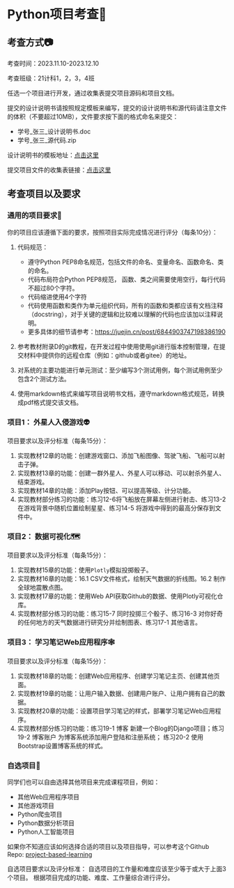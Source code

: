 # Python项目考查🐍

## 考查方式📷

考查时间：2023.11.10-2023.12.10

考查班级：21计科1，2，3，4班

任选一个项目进行开发，通过收集表提交项目源码和项目文档。

提交的设计说明书请按照规定模板来编写，提交的设计说明书和源代码请注意文件的体积（不要超过10MB），文件要求按下面的格式命名来提交：

- 学号_张三_设计说明书.doc
- 学号_张三_源代码.zip

设计说明书的模板地址：[点击这里]()

提交项目文件的收集表链接：[点击这里]()

## 考查项目以及要求

### 通用的项目要求🔑

你的项目应该遵循下面的要求，按照项目实际完成情况进行评分（每条10分）：

1. 代码规范：
    - 遵守Python PEP8命名规范，包括文件的命名、变量命名、函数命名、类的命名。
    - 代码布局符合Python PEP8规范， 函数、类之间需要使用空行，每行代码不超过80个字符。
    - 代码缩进使用4个字符
    - 代码使用函数和类作为单元组织代码，所有的函数和类都应该有文档注释（docstring），对于关键的逻辑和比较难以理解的代码也应该加以注释说明。
    - 更多具体的细节请参考：<https://juejin.cn/post/6844903747198386190>

2. 参考教材附录D的git教程，在开发过程中使用使用git进行版本控制管理，在提交材料中提供你的远程仓库（例如：github或者gitee）的地址。

3. 对系统的主要功能进行单元测试：至少编写3个测试用例，每个测试用例至少包含2个测试方法。

4. 使用markdown格式来编写项目说明书文档，遵守markdown格式规范，转换成pdf格式提交该文档。

### 项目1： 外星人入侵游戏👽

项目要求以及评分标准（每条15分）：

1. 实现教材12章的功能：创建游戏窗口、添加飞船图像、驾驶飞船、飞船可以射击子弹。
2. 实现教材13章的功能：创建一群外星人、外星人可以移动、可以射杀外星人、结束游戏。
3. 实现教材14章的功能：添加Play按钮、可以提高等级、计分功能。
4. 实现教材部分练习的功能：练习12-6将飞船放在屏幕左侧进行射击、练习13-2在游戏背景中随机位置绘制星星、练习14-5 将游戏中得到的最高分保存到文件中。

### 项目2： 数据可视化🗺️

项目要求以及评分标准（每条15分）：

1. 实现教材15章的功能：使用`Plotly`模拟投掷骰子。
2. 实现教材16章的功能：16.1 CSV文件格式，绘制天气数据的折线图。16.2 制作全球地震散点图。
3. 实现教材17章的功能：使用Web API获取Github的数据、使用Plotly可视化仓库。
4. 实现教材部分练习的功能：练习15-7 同时投掷三个骰子、练习16-3 对你好奇的任何地方的天气数据进行研究分并绘制图表、练习17-1 其他语言。

### 项目3： 学习笔记Web应用程序🕸️

项目要求以及评分标准（每条15分）：

1. 实现教材18章的功能：创建Web应用程序、创建学习笔记主页、创建其他页面。
2. 实现教材19章的功能：让用户输入数据、创建用户账户、让用户拥有自己的数据。
3. 实现教材20章的功能：设置项目学习笔记的样式，部署学习笔记Web应用程序。
4. 实现教材部分练习的功能：练习19-1 博客 新建一个Blog的Django项目；练习19-2 博客账户 为博客系统添加用户登陆和注册系统； 练习20-2 使用Bootstrap设置博客系统的样式。

### 自选项目💐

同学们也可以自由选择其他项目来完成课程项目，例如：

- 其他Web应用程序项目
- 其他游戏项目
- Python爬虫项目
- Python数据分析项目
- Python人工智能项目

如果你不知道应该如何选择合适的项目以及项目指导，可以参考这个Github Repo: [project-based-learning](https://github.com/practical-tutorials/project-based-learning)

自选项目要求以及评分标准：
自选项目的工作量和难度应该至少等于或大于上面3个项目。 根据项目完成的功能、难度、工作量综合进行评分。
